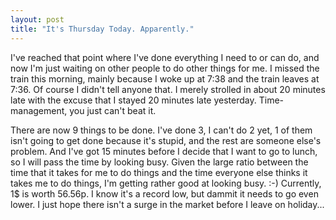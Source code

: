 ```yaml
---
layout: post
title: "It's Thursday Today. Apparently."
---
```

I've reached that point where I've done everything I need to or can do, and
now I'm just waiting on other people to do other things for me. I missed the
train this morning, mainly because I woke up at 7:38 and the train leaves at
7:36. Of course I didn't tell anyone that. I merely strolled in about 20
minutes late with the excuse that I stayed 20 minutes late yesterday. Time-
management, you just can't beat it.

There are now 9 things to be done. I've done 3, I can't do 2 yet, 1 of them
isn't going to get done because it's stupid, and the rest are someone else's
problem. And I've got 15 minutes before I decide that I want to go to lunch,
so I will pass the time by looking busy. Given the large ratio between the
time that it takes for me to do things and the time everyone else thinks it
takes me to do things, I'm getting rather good at looking busy. :-) Currently,
1$ is worth 56.56p. I know it's a record low, but dammit it needs to go even
lower. I just hope there isn't a surge in the market before I leave on
holiday...

